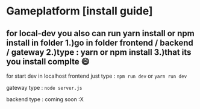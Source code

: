 # Gameplatform [install guide]

for local-dev you also can run yarn install or npm install in folder
1.)go in folder frontend / backend / gateway 
2.)type : yarn or npm install
3.)that its you install complte :smile:
----------------------------------------------------------------------------
for start dev in localhost 
frontend just type : `npm run dev` or `yarn run dev`

gateway type : `node server.js`

backend type : coming soon :X